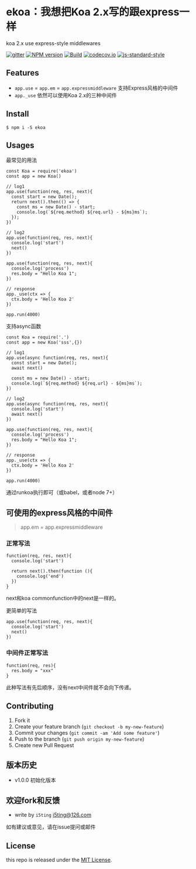 # ekoa：我想把Koa 2.x写的跟express一样

koa 2.x use express-style middlewares 

[![gitter](https://badges.gitter.im/Join%20Chat.svg)](https://gitter.im/i5ting/ekoa?utm_source=badge&utm_medium=badge&utm_campaign=pr-badge&utm_content=badge)
[![NPM version](https://img.shields.io/npm/v/ekoa.svg?style=flat-square)](https://www.npmjs.com/package/ekoa)
[![Build](https://travis-ci.org/i5ting/ekoa.svg?branch=master)](https://travis-ci.org/i5ting/ekoa)
[![codecov.io](https://codecov.io/github/i5ting/ekoa/coverage.svg?branch=master)](https://codecov.io/github/i5ting/ekoa?branch=master)
[![js-standard-style](https://img.shields.io/badge/code%20style-standard-brightgreen.svg)](http://standardjs.com/)

## Features

- `app.use` = `app.em` = `app.expressmiddleware` 支持Express风格的中间件
- `app._use` 依然可以使用Koa 2.x的三种中间件

## Install

```
$ npm i -S ekoa
```

## Usages

最常见的用法

```
const Koa = require('ekoa')
const app = new Koa()

// log1
app.use(function(req, res, next){
  const start = new Date();
  return next().then(() => {
    const ms = new Date() - start;
    console.log(`${req.method} ${req.url} - ${ms}ms`);
  });
})

// log2
app.use(function(req, res, next){
  console.log('start')
  next()
})

app.use(function(req, res, next){
  console.log('process')
  res.body = "Hello Koa 1";
})

// response
app._use(ctx => {
  ctx.body = 'Hello Koa 2'
})

app.run(4000)
```

支持async函数

```
const Koa = require('.')
const app = new Koa('sss',{})

// log1
app.use(async function(req, res, next){
  const start = new Date();
  await next()
  
  const ms = new Date() - start;
  console.log(`${req.method} ${req.url} - ${ms}ms`);
})

// log2
app.use(async function(req, res, next){
  console.log('start')
  await next()
})

app.use(function(req, res, next){
  console.log('process')
  res.body = "Hello Koa 1";
})

// response
app._use(ctx => {
  ctx.body = 'Hello Koa 2'
})

app.run(4000)

```

通过runkoa执行即可（或babel，或者node 7+）

## 可使用的express风格的中间件

> app.em = app.expressmiddleware

### 正常写法

```
function(req, res, next){
  console.log('start')
  
  return next().then(function (){
    console.log('end')
  })
}
```

next和koa commonfunction中的next是一样的。

更简单的写法

```
app.use(function(req, res, next){
  console.log('start')
  next()
})

```

### 中间件正常写法

```
function(req, res){
  res.body = "xxx"
}
``` 

此种写法有先后顺序，没有next中间件就不会向下传递。

## Contributing

1. Fork it
2. Create your feature branch (`git checkout -b my-new-feature`)
3. Commit your changes (`git commit -am 'Add some feature'`)
4. Push to the branch (`git push origin my-new-feature`)
5. Create new Pull Request

## 版本历史

- v1.0.0 初始化版本

## 欢迎fork和反馈

- write by `i5ting` i5ting@126.com

如有建议或意见，请在issue提问或邮件

## License

this repo is released under the [MIT
License](http://www.opensource.org/licenses/MIT).
